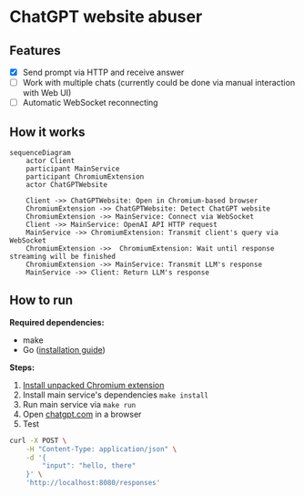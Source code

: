 # ChatGPT website abuser

## Features

- [x] Send prompt via HTTP and receive answer
- [ ] Work with multiple chats (currently could be done via manual interaction with Web UI)
- [ ] Automatic WebSocket reconnecting

## How it works

```mermaid
sequenceDiagram
    actor Client
    participant MainService
    participant ChromiumExtension
    actor ChatGPTWebsite

    Client ->> ChatGPTWebsite: Open in Chromium-based browser
    ChromiumExtension ->> ChatGPTWebsite: Detect ChatGPT website
    ChromiumExtension ->> MainService: Connect via WebSocket
    Client ->> MainService: OpenAI API HTTP request
    MainService ->> ChromiumExtension: Transmit client's query via WebSocket
    ChromiumExtension ->>  ChromiumExtension: Wait until response streaming will be finished
    ChromiumExtension ->> MainService: Transmit LLM's response
    MainService ->> Client: Return LLM's response
```

## How to run

**Required dependencies:**

- make
- Go ([installation guide](https://go.dev/doc/install))

**Steps:**

1. [Install unpacked Chromium extension](https://developer.chrome.com/docs/extensions/get-started/tutorial/hello-world)
2. Install main service's dependencies `make install`
3. Run main service via `make run`
4. Open [chatgpt.com](https://chatgpt.com) in a browser
5. Test

```bash
curl -X POST \
    -H "Content-Type: application/json" \
    -d '{
        "input": "hello, there"
    }' \
    'http://localhost:8080/responses'
```
